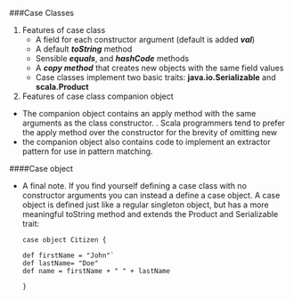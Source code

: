 ###Case Classes
1. Features of case class
    - A field for each constructor argument (default is added _**val**_)
    - A default _**toString**_ method
    - Sensible _**equals**_, and _**hashCode**_ methods
    - A _**copy method**_ that creates new objects with the same field values
    - Case classes implement two basic traits: **java.io.Serializable** and **scala.Product**
2. Features of case class companion object   
- The companion object contains an apply method with the same arguments as the class constructor. . Scala programmers tend to prefer the apply method over the constructor for the brevity of omitting new
- the companion object also contains code to implement an extractor pattern for use in pattern matching.

####Case object
  * A final note. If you find yourself defining a case class with no constructor
 arguments you can instead a define a case object. A case object is defined just
 like a regular singleton object, but has a more meaningful toString method
 and extends the Product and Serializable trait:
    
    `case object Citizen {`
    
        def firstName = "John"`
        def lastName= "Doe"
        def name = firstName + " " + lastName
     `}`
     
 